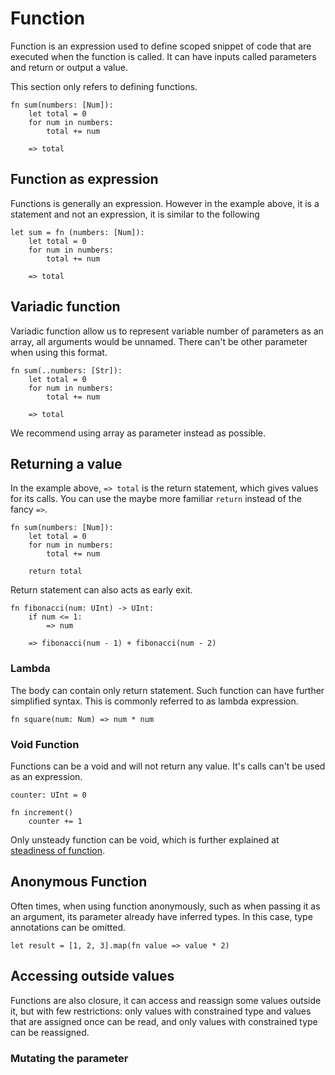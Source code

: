 # Function

Function is an expression used to define scoped snippet of code that are executed when the function is called. It can have inputs called parameters and return or output a value.

This section only refers to defining functions.

```stick
fn sum(numbers: [Num]):
    let total = 0
    for num in numbers:
        total += num

    => total
```

## Function as expression

Functions is generally an expression. However in the example above, it is a statement and not an expression, it is similar to the following

```stick
let sum = fn (numbers: [Num]):
    let total = 0
    for num in numbers:
        total += num

    => total
```

## Variadic function

Variadic function allow us to represent variable number of parameters as an array, all arguments would be unnamed. There can't be other parameter when using this format.

```stick
fn sum(..numbers: [Str]):
    let total = 0
    for num in numbers:
        total += num

    => total
```

We recommend using array as parameter instead as possible.

## Returning a value

In the example above, `=> total` is the return statement, which gives values for its calls. You can use the maybe more familiar `return` instead of the fancy `=>`.

```stick
fn sum(numbers: [Num]):
    let total = 0
    for num in numbers:
        total += num

    return total
```

Return statement can also acts as early exit.

```stick
fn fibonacci(num: UInt) -> UInt:
    if num <= 1:
        => num

    => fibonacci(num - 1) + fibonacci(num - 2)
```

### Lambda

The body can contain only return statement. Such function can have further simplified syntax. This is commonly referred to as lambda expression.

```stick
fn square(num: Num) => num * num
```

### Void Function

Functions can be a void and will not return any value. It's calls can't be used as an expression.

```stick
counter: UInt = 0

fn increment()
    counter += 1
```

Only unsteady function can be void, which is further explained at [steadiness of function](../type/steadiness.md).

## Anonymous Function

Often times, when using function anonymously, such as when passing it as an argument, its parameter already have inferred types. In this case, type annotations can be omitted.

```stick
let result = [1, 2, 3].map(fn value => value * 2)
```

## Accessing outside values

Functions are also closure, it can access and reassign some values outside it, but with few restrictions: only values with constrained type and values that are assigned once can be read, and only values with constrained type can be reassigned.

### Mutating the parameter
